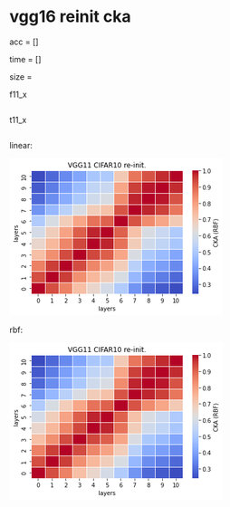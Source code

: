 # vgg16 reinit cka
acc = []

time = []

size = 

f11_x
```

```

t11_x
```

```

linear:

![recka11linear](recka11rbf.png)

rbf:

![recka11rbf](recka11rbf.png)
